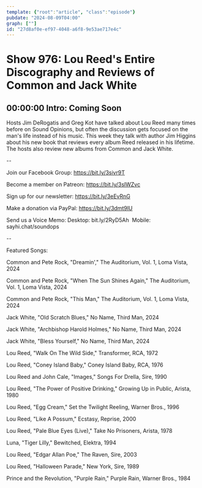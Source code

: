 ```yaml
---
template: {"root":"article", "class":"episode"}
pubdate: "2024-08-09T04:00"
graph: [""]
id: "27d8af0e-ef97-4048-a6f8-9e53ae717e4c"
---
```






# Show 976: Lou Reed's Entire Discography and Reviews of Common and Jack White



## 00:00:00 Intro: Coming Soon

Hosts Jim DeRogatis and Greg Kot have talked about Lou Reed many times before on Sound Opinions, but often the discussion gets focused on the man's life instead of his music. This week they talk with author Jim Higgins about his new book that reviews every album Reed released in his lifetime. The hosts also review new albums from Common and Jack White. 

--

Join our Facebook Group: https://bit.ly/3sivr9T

Become a member on Patreon: https://bit.ly/3slWZvc

Sign up for our newsletter: https://bit.ly/3eEvRnG

Make a donation via PayPal: https://bit.ly/3dmt9lU

Send us a Voice Memo: Desktop: bit.ly/2RyD5Ah  Mobile: sayhi.chat/soundops

--

Featured Songs:

Common and Pete Rock, "Dreamin'," The Auditorium, Vol. 1, Loma Vista, 2024

Common and Pete Rock, "When The Sun Shines Again," The Auditorium, Vol. 1, Loma Vista, 2024

Common and Pete Rock, "This Man," The Auditorium, Vol. 1, Loma Vista, 2024

Jack White, "Old Scratch Blues," No Name, Third Man, 2024

Jack White, "Archbishop Harold Holmes," No Name, Third Man, 2024

Jack White, "Bless Yourself," No Name, Third Man, 2024

Lou Reed, "Walk On The Wild Side," Transformer, RCA, 1972

Lou Reed, "Coney Island Baby," Coney Island Baby, RCA, 1976

Lou Reed and John Cale, "Images," Songs For Drella, Sire, 1990

Lou Reed, "The Power of Positive Drinking," Growing Up in Public, Arista, 1980

Lou Reed, "Egg Cream," Set the Twilight Reeling, Warner Bros., 1996

Lou Reed, "Like A Possum," Ecstasy, Reprise, 2000

Lou Reed, "Pale Blue Eyes (Live)," Take No Prisoners, Arista, 1978

Luna, "Tiger Lilly," Bewitched, Elektra, 1994

Lou Reed, "Edgar Allan Poe," The Raven, Sire, 2003

Lou Reed, "Halloween Parade," New York, Sire, 1989

Prince and the Revolution, "Purple Rain," Purple Rain, Warner Bros., 1984